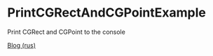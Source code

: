 PrintCGRectAndCGPointExample
============================

Print CGRect and CGPoint to the console

[Blog (rus)](http://blog.evgeniy.me/7048)